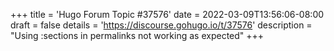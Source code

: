 +++
title = 'Hugo Forum Topic #37576'
date = 2022-03-09T13:56:06-08:00
draft = false
details = 'https://discourse.gohugo.io/t/37576'
description = "Using :sections in permalinks not working as expected"
+++
